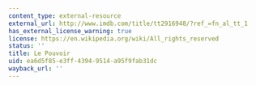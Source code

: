 ```yaml
---
content_type: external-resource
external_url: http://www.imdb.com/title/tt2916948/?ref_=fn_al_tt_1
has_external_license_warning: true
license: https://en.wikipedia.org/wiki/All_rights_reserved
status: ''
title: Le Pouvoir
uid: ea6d5f85-e3ff-4394-9514-a95f9fab31dc
wayback_url: ''
---
```

